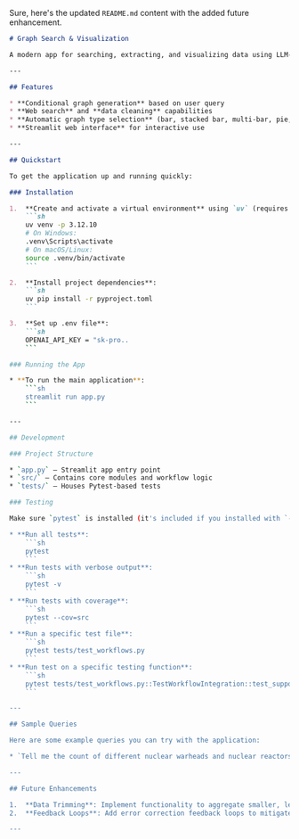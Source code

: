 Sure, here's the updated `README.md` content with the added future enhancement.

````markdown
# Graph Search & Visualization

A modern app for searching, extracting, and visualizing data using LLM-powered workflows.

---

## Features

* **Conditional graph generation** based on user query
* **Web search** and **data cleaning** capabilities
* **Automatic graph type selection** (bar, stacked bar, multi-bar, pie, line, scatter)
* **Streamlit web interface** for interactive use

---

## Quickstart

To get the application up and running quickly:

### Installation

1.  **Create and activate a virtual environment** using `uv` (requires Python 3.9+, recommended 3.12.10):
    ```sh
    uv venv -p 3.12.10
    # On Windows:
    .venv\Scripts\activate
    # On macOS/Linux:
    source .venv/bin/activate
    ```

2.  **Install project dependencies**:
    ```sh
    uv pip install -r pyproject.toml
    ```

3.  **Set up .env file**:
    ```sh
    OPENAI_API_KEY = "sk-pro..
    ```

### Running the App

* **To run the main application**:
    ```sh
    streamlit run app.py
    ```

---

## Development

### Project Structure

* `app.py` — Streamlit app entry point
* `src/` — Contains core modules and workflow logic
* `tests/` — Houses Pytest-based tests

### Testing

Make sure `pytest` is installed (it's included if you installed with `--extra test`).

* **Run all tests**:
    ```sh
    pytest
    ```
* **Run tests with verbose output**:
    ```sh
    pytest -v
    ```
* **Run tests with coverage**:
    ```sh
    pytest --cov=src
    ```
* **Run a specific test file**:
    ```sh
    pytest tests/test_workflows.py
    ```
* **Run test on a specific testing function**:
    ```sh
    pytest tests/test_workflows.py::TestWorkflowIntegration::test_supported_graph_types -v
    ```

---

## Sample Queries

Here are some example queries you can try with the application:

* `Tell me the count of different nuclear warheads and nuclear reactors owned by different countries`

---

## Future Enhancements

1.  **Data Trimming**: Implement functionality to aggregate smaller, less significant data points into an 'Others' category for better graph readability.
2.  **Feedback Loops**: Add error correction feedback loops to mitigate LLM hallucinations.

---

````